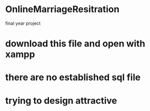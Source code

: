# OnlineMarriageResitration
final year project

# download this file and open with xampp
# there are no established sql file
# trying  to design attractive
